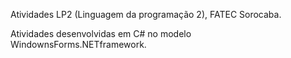Atividades LP2 (Linguagem da programação 2), FATEC Sorocaba.

Atividades desenvolvidas em C# no modelo WindownsForms.NETframework.
